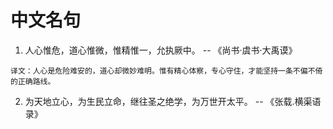 # 中文名句

1. 人心惟危，道心惟微，惟精惟一，允执厥中。 -- 《尚书·虞书·大禹谟》
```text
译文：人心是危险难安的，道心却微妙难明。惟有精心体察，专心守住，才能坚持一条不偏不倚的正确路线。
```
2. 为天地立心，为生民立命，继往圣之绝学，为万世开太平。 -- 《张载.横渠语录》
